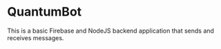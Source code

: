# QuantumBot
This is a basic Firebase and NodeJS backend application that sends and receives messages.
